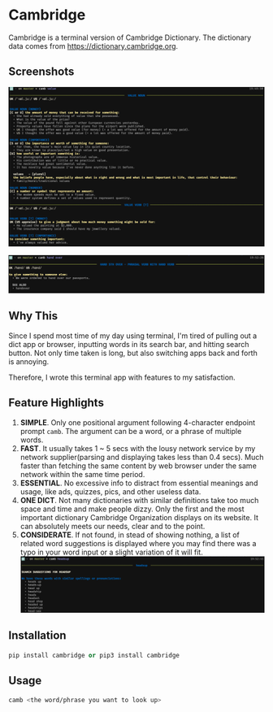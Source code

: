 # Cambridge

Cambridge is a terminal version of Cambridge Dictionary. The dictionary data comes from https://dictionary.cambridge.org.

## Screenshots
![Search for a word](/screenshots/word.png)

![Search for a phrase](/screenshots/phrase.png)

## Why This
Since I spend most time of my day using terminal, I'm tired of pulling out a dict app or browser, inputting words in its search bar, and hitting search button. Not only time taken is long, but also switching apps back and forth is annoying. 

Therefore, I wrote this terminal app with features to my satisfaction.

## Feature Highlights
1. **SIMPLE**. Only one positional argument following 4-character endpoint prompt `camb`. The argument can be a word, or a phrase of multiple words.
2. **FAST**. It usually takes 1 ~ 5 secs with the lousy network service by my network supplier(parsing and displaying takes less than 0.4 secs). Much faster than fetching the same content by web browser under the same network within the same time period.
3. **ESSENTIAL**. No excessive info to distract from essential meanings and usage, like ads, quizzes, pics, and other useless data.
4. **ONE DICT**. Not many dictionaries with similar definitions take too much space and time and make people dizzy. Only the first and the most important dictionary Cambridge Organization displays on its website. It can absolutely meets our needs, clear and to the point.
5. **CONSIDERATE**. If not found, in stead of showing nothing, a list of related word suggestions is displayed where you may find there was a typo in your word input or a slight variation of it will fit.
![Search for one word](/screenshots/not_found.png)

## Installation
```python
pip install cambridge or pip3 install cambridge
```

## Usage
```bash
camb <the word/phrase you want to look up>  
```



